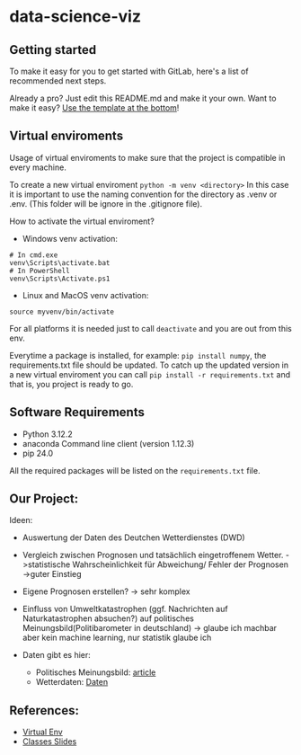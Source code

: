 # data-science-viz

## Getting started

To make it easy for you to get started with GitLab, here's a list of recommended next steps.

Already a pro? Just edit this README.md and make it your own. Want to make it easy? [Use the template at the bottom](#editing-this-readme)!

## Virtual enviroments

Usage of virtual enviroments to make sure that the project is compatible in every machine.

To create a new virtual enviroment `python -m venv <directory>` In this case it is important to use the naming convention for the directory as .venv or .env. (This folder will be ignore in the .gitignore file).

How to activate the virtual enviroment?

- Windows venv activation:

```
# In cmd.exe
venv\Scripts\activate.bat
# In PowerShell
venv\Scripts\Activate.ps1
```

- Linux and MacOS venv activation:

```
source myvenv/bin/activate
```

For all platforms it is needed just to call `deactivate` and you are out from this env.

Everytime a package is installed, for example: `pip install numpy`, the requirements.txt file should be updated. To catch up the updated version in a new virtual enviroment you can call `pip install -r requirements.txt` and that is, you project is ready to go.

## Software Requirements

- Python 3.12.2
- anaconda Command line client (version 1.12.3)
- pip 24.0

All the required packages will be listed on the `requirements.txt` file.

## Our Project:

Ideen:

- Auswertung der Daten des Deutchen Wetterdienstes (DWD)
- Vergleich zwischen Prognosen und tatsächlich eingetroffenem Wetter.
  ->statistische Wahrscheinlichkeit für Abweichung/ Fehler der Prognosen ->guter Einstieg
- Eigene Prognosen erstellen? -> sehr komplex
- Einfluss von Umweltkatastrophen (ggf. Nachrichten auf Naturkatastrophen absuchen?) auf politisches Meinungsbild(Politibarometer in deutschland) -> glaube ich machbar aber kein machine learning, nur statistik glaube ich

- Daten gibt es hier:
  - Politisches Meinungsbild: [article](https://search.gesis.org/research_data/ZA7970?doi=10.4232/1.14103)
  - Wetterdaten: [Daten](https://opendata.dwd.de/climate_environment/CDC/)

## References:

- [Virtual Env](https://python.land/virtual-environments/virtualenv)
- [Classes Slides](https://nc.uni-bremen.de/index.php/s/MWxosSLCQxKPapZ)
